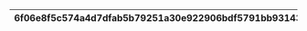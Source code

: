 |6f06e8f5c574a4d7dfab5b79251a30e922906bdf5791bb93143a3a5149a6d8d4|91975a952fc006fcb8c8241e4249aa3a99809294c4b5bd9afdc7113e3653a828|266bca717f84522fe39c0f2ed95da0b2ac965fcf004df89e4f4af0e279021134|3c345a1aafe5a0a47e57d71ffb4ed6a35455629764b9c5a00ccf90ee56e091e6|7034dd9b5900c279c0d3d3856567b24c4f399cacb1f324cbb94f371f69da7386|
| --- | --- | --- | --- | --- |